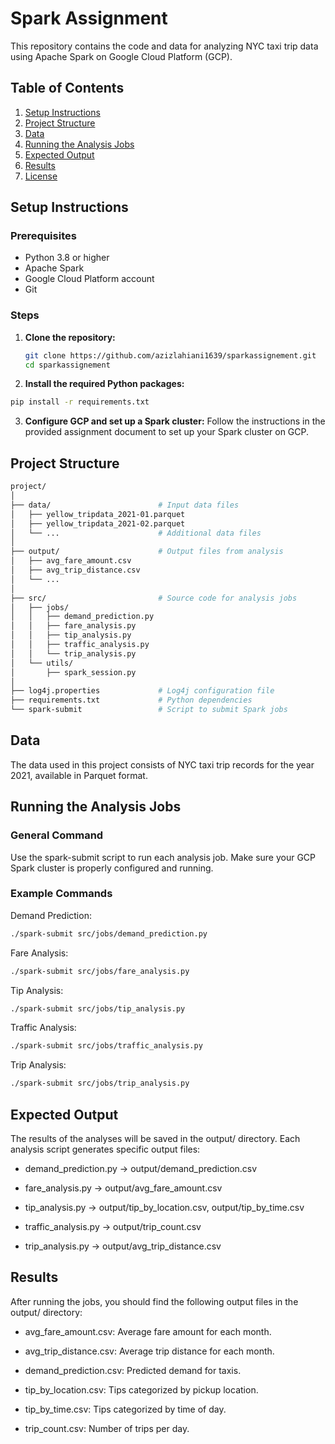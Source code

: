 # Spark Assignment

This repository contains the code and data for analyzing NYC taxi trip data using Apache Spark on Google Cloud Platform (GCP).

## Table of Contents
1. [Setup Instructions](#setup-instructions)
2. [Project Structure](#project-structure)
3. [Data](#data)
4. [Running the Analysis Jobs](#running-the-analysis-jobs)
5. [Expected Output](#expected-output)
6. [Results](#results)
7. [License](#license)

## Setup Instructions

### Prerequisites

- Python 3.8 or higher
- Apache Spark
- Google Cloud Platform account
- Git

### Steps

1. **Clone the repository:**
   ```bash
   git clone https://github.com/azizlahiani1639/sparkassignement.git
   cd sparkassignement
   
2. **Install the required Python packages:**
```bash
pip install -r requirements.txt
```
3. **Configure GCP and set up a Spark cluster:**
Follow the instructions in the provided assignment document to set up your Spark cluster on GCP.

## Project Structure
```bash
project/
│
├── data/                        # Input data files
│   ├── yellow_tripdata_2021-01.parquet
│   ├── yellow_tripdata_2021-02.parquet
│   └── ...                      # Additional data files
│
├── output/                      # Output files from analysis
│   ├── avg_fare_amount.csv
│   ├── avg_trip_distance.csv
│   └── ...
│
├── src/                         # Source code for analysis jobs
│   ├── jobs/
│   │   ├── demand_prediction.py
│   │   ├── fare_analysis.py
│   │   ├── tip_analysis.py
│   │   ├── traffic_analysis.py
│   │   └── trip_analysis.py
│   └── utils/
│       ├── spark_session.py
│
├── log4j.properties             # Log4j configuration file
├── requirements.txt             # Python dependencies
└── spark-submit                 # Script to submit Spark jobs
```
## Data
The data used in this project consists of NYC taxi trip records for the year 2021, available in Parquet format.

## Running the Analysis Jobs
### General Command
Use the spark-submit script to run each analysis job. Make sure your GCP Spark cluster is properly configured and running.

### Example Commands
Demand Prediction:
```bash
./spark-submit src/jobs/demand_prediction.py
```
Fare Analysis:
```bash
./spark-submit src/jobs/fare_analysis.py
```
Tip Analysis:
```bash
./spark-submit src/jobs/tip_analysis.py
```
Traffic Analysis:
```bash
./spark-submit src/jobs/traffic_analysis.py
```
Trip Analysis:
```bash
./spark-submit src/jobs/trip_analysis.py
```

## Expected Output

The results of the analyses will be saved in the output/ directory. Each analysis script generates specific output files:


- demand_prediction.py -> output/demand_prediction.csv

- fare_analysis.py -> output/avg_fare_amount.csv

- tip_analysis.py -> output/tip_by_location.csv, output/tip_by_time.csv

- traffic_analysis.py -> output/trip_count.csv

- trip_analysis.py -> output/avg_trip_distance.csv

## Results
After running the jobs, you should find the following output files in the output/ directory:

- avg_fare_amount.csv: Average fare amount for each month.

- avg_trip_distance.csv: Average trip distance for each month.

- demand_prediction.csv: Predicted demand for taxis.

- tip_by_location.csv: Tips categorized by pickup location.

- tip_by_time.csv: Tips categorized by time of day.

- trip_count.csv: Number of trips per day.
